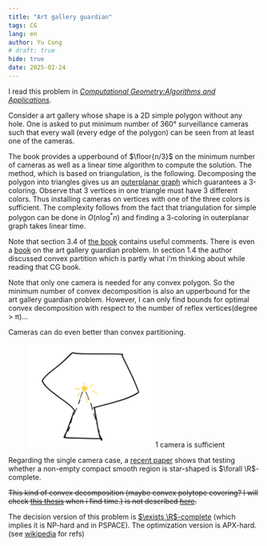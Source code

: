 ```yaml
---
title: "Art gallery guardian"
tags: CG
lang: en
author: Yu Cong
# draft: true
hide: true
date: 2025-02-24
---
```


I read this problem in [*Computational Geometry:Algorithms and Applications*](https://link.springer.com/book/10.1007/978-3-540-77974-2). 

Consider a art gallery whose shape is a 2D simple polygon without any hole. One is asked to put minimum number of 360° surveillance cameras such that every wall (every edge of the polygon) can be seen from at least one of the cameras.

The book provides a upperbound of $\floor{n/3}$ on the minimum number of cameras as well as a linear time algorithm to compute the solution. The method, which is based on triangulation, is the following. Decomposing the polygon into triangles gives us an [outerplanar graph](https://en.wikipedia.org/wiki/Outerplanar_graph) which guarantees a 3-coloring. Observe that 3 vertices in one triangle must have 3 different colors. Thus installing cameras on vertices with one of the three colors is sufficient. The complexity follows from the fact that triangulation for simple polygon can be done in $O(n\log^* n)$ and finding a 3-coloring in outerplanar graph takes linear time.

Note that section 3.4 of [the book](https://link.springer.com/book/10.1007/978-3-540-77974-2) contains useful comments. There is even a [book](https://www.science.smith.edu/~jorourke/books/ArtGalleryTheorems/Art_Gallery_Full_Book.pdf) on the art gallery guardian problem. In section 1.4 the author discussed convex partition which is partly what i'm thinking about while reading that CG book.

Note that only one camera is needed for any convex polygon. So the minimum number of convex decomposition is also an upperbound for the art gallery guardian problem. However, I can only find bounds for optimal convex decomposition with respect to the number of reflex vertices(degree > π)...

Cameras can do even better than convex partitioning. 

<figure>
<img src="../images/art_gallery_guardian/ex.png" alt="1 camera is sufficient" style="width: 250px;" />
1 camera is sufficient
</figure>

Regarding the single camera case, a [recent paper](https://arxiv.org/pdf/2506.18818v1) shows that testing whether a non-empty compact smooth region is star-shaped is $\forall \R$-complete.

~~This kind of convex decomposition (maybe convex polytope covering? I will check [this thesis](https://summit.sfu.ca/libraries/pdf.js/web/viewer.html?file=%2F%2Fsummit.sfu.ca%2F_flysystem%2Ffedora%2Fsfu_migrate%2F6812%2Fb17620697.pdf) when i find time.) is not described [here](https://en.wikipedia.org/wiki/Polygon_partition#Partition_a_polygon_into_convex_polygons).~~

The decision version of this problem is [$\exists \R$-complete](https://en.wikipedia.org/wiki/Existential_theory_of_the_reals) (which implies it is NP-hard and in PSPACE). The optimization version is APX-hard. (see [wikipedia](https://en.wikipedia.org/wiki/Art_gallery_problem#Computational_complexity) for refs)